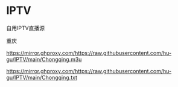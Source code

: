 # IPTV
自用IPTV直播源

重庆 


https://mirror.ghproxy.com/https://raw.githubusercontent.com/hu-gu/IPTV/main/Chongqing.m3u     


https://mirror.ghproxy.com/https://raw.githubusercontent.com/hu-gu/IPTV/main/Chongqing.txt
